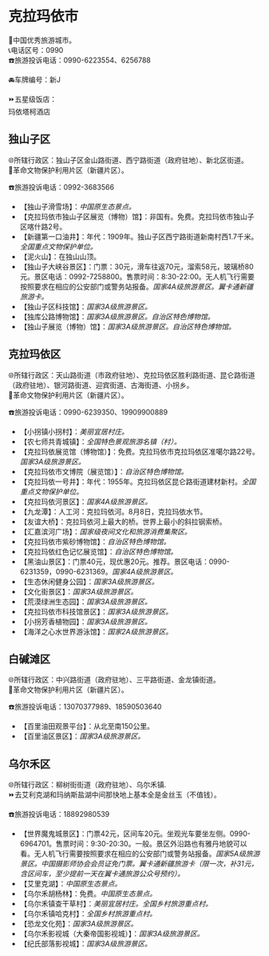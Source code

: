 # 克拉玛依市  
🏅中国优秀旅游城市。  
📞电话区号：0990  
☎️旅游投诉电话：0990-6223554、6256788  
  
🚘车牌编号：新J  
  
⏩五星级饭店：  
玛依塔柯酒店  

## 独山子区  
🌐所辖行政区：独山子区金山路街道、西宁路街道（政府驻地）、新北区街道。  
🚩革命文物保护利用片区（新疆片区）。  
  
☎️旅游投诉电话：0992-3683566  
  
* 【独山子滑雪场】：*中国原生态景点。*  
* 【克拉玛依市独山子区展览（博物）馆】：非国有。免费。克拉玛依市独山子区喀什路2号。  
* 【新疆第一口油井】：年代：1909年。独山子区西宁路街道新南村西1.7千米。*全国重点文物保护单位。*  
* 【泥火山】：在独山山顶。  
* 【独山子大峡谷景区】：门票：30元，滑车往返70元，溜索58元，玻璃桥80元。景区电话：0992-7258800。售票时间：8:30-22:00。无人机飞行需要按照要求在相应的公安部门或警务站报备。*国家4A级旅游景区。翼卡通新疆旅游卡。*  
* 【独山子区科技馆】：*国家3A级旅游景区。*  
* 【独库公路博物馆】：*国家3A级旅游景区。自治区特色博物馆。*  
* 【独山子展览（博物）馆】：*国家3A级旅游景区。自治区特色博物馆。*  

## 克拉玛依区  
🌐所辖行政区：天山路街道（市政府驻地）、克拉玛依区胜利路街道、昆仑路街道（政府驻地）、银河路街道、迎宾街道、古海街道、小拐乡。  
🚩革命文物保护利用片区（新疆片区）。  
  
☎️旅游投诉电话：0990-6239350、19909900889  
  
* 【小拐镇小拐村】：*美丽宜居村庄。*  
* 【农七师共青城镇】：*全国特色景观旅游名镇（村）。*  
* 【克拉玛依展览馆（博物馆）】：免费。克拉玛依市克拉玛依区准噶尔路22号。*国家3A级旅游景区。*  
* 【克拉玛依市文博院（展览馆）】：*自治区特色博物馆。*  
* 【克拉玛依一号井】：年代：1955年。克拉玛依区昆仑路街道建材新村。*全国重点文物保护单位。*  
* 【克拉玛依河景区】：*国家4A级旅游景区。*  
* 【九龙潭】：人工河：克拉玛依河。8月8日，克拉玛依水节。
* 【友谊大桥】：克拉玛依河上最大的桥。世界上最小的斜拉钢索桥。  
* 【汇嘉滨河广场】：*国家级夜间文化和旅游消费集聚区。*
* 【克拉玛依市紫砂博物馆】：*自治区特色博物馆。*  
* 【克拉玛依红色记忆展览馆】：*自治区特色博物馆。*  
* 【黑油山景区】：门票40元，现优惠20元。推荐。景区电话：0990-6231359，0990-6231369。*国家4A级旅游景区。*  
* 【生态休闲健身公园】：*国家3A级旅游景区。*  
* 【文化街景区】：*国家3A级旅游景区。*  
* 【荒漠绿洲生态园】：*国家3A级旅游景区。*  
* 【克拉玛依市科技馆景区】：*国家3A级旅游景区。*  
* 【小拐芳香植物园】：*国家3A级旅游景区。*  
* 【海洋之心水世界游泳馆】：*国家2A级旅游景区。*  

## 白碱滩区  
🌐所辖行政区：中兴路街道（政府驻地）、三平路街道、金龙镇街道。  
🚩革命文物保护利用片区（新疆片区）。  
  
☎️旅游投诉电话：13070377989、18590503640  
  
* 【百里油田观景平台】：从北至南150公里。
* 【百里油区景区】：*国家3A级旅游景区。*  

## 乌尔禾区  
🌐所辖行政区：柳树街街道（政府驻地）、乌尔禾镇.  
⏩去艾利克湖和玛纳斯盐湖中间那快地上基本全是金丝玉（不值钱）。  
  
☎️旅游投诉电话：18892980539  
  
* 【世界魔鬼城景区】：门票42元，区间车20元。坐观光车要坐左侧。0990-6964701。售票时间：9:30-20:30。一般。景区外沿路也有雅丹地貌可以看。无人机飞行需要按照要求在相应的公安部门或警务站报备。*国家5A级旅游景区。中国摄影师协会会员证免门票。翼卡通新疆旅游卡（限一次，补31元，含区间车，至少提前一天在翼卡通旅游公众号预约）。*  
* 【艾里克湖】：*中国原生态景点。*  
* 【乌尔禾胡杨林】：免费。*中国原生态景点。*  
* 【乌尔禾镇查干草村】：*美丽宜居村庄。全国乡村旅游重点村。*  
* 【乌尔禾镇哈克村】：*全国乡村旅游重点村。*  
* 【恐龙文化苑】：*国家3A级旅游景区。*  
* 【乌尔禾影视城（大秦帝国影视城）】：*国家3A级旅游景区。*  
* 【纪氏部落影视城】：*国家3A级旅游景区。*  